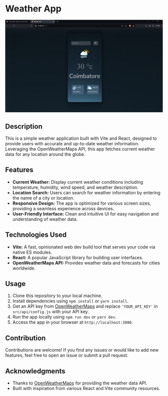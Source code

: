 # Weather App

![Weather App Screenshot](./src/assets/Weather_App.png)

## Description

This is a simple weather application built with Vite and React, designed to provide users with accurate and up-to-date weather information. Leveraging the OpenWeatherMaps API, this app fetches current weather data for any location around the globe.

## Features

- **Current Weather:** Display current weather conditions including temperature, humidity, wind speed, and weather description.
- **Location Search:** Users can search for weather information by entering the name of a city or location.
- **Responsive Design:** The app is optimized for various screen sizes, providing a seamless experience across devices.
- **User-Friendly Interface:** Clean and intuitive UI for easy navigation and understanding of weather data.

## Technologies Used

- **Vite:** A fast, opinionated web dev build tool that serves your code via native ES modules.
- **React:** A popular JavaScript library for building user interfaces.
- **OpenWeatherMaps API:** Provides weather data and forecasts for cities worldwide.

## Usage

1. Clone this repository to your local machine.
2. Install dependencies using `npm install` or `yarn install`.
3. Get an API key from [OpenWeatherMaps](https://openweathermap.org/) and replace `'YOUR_API_KEY'` in `src/api/config.js` with your API key.
4. Run the app locally using `npm run dev` or `yarn dev`.
5. Access the app in your browser at `http://localhost:3000`.

## Contribution

Contributions are welcome! If you find any issues or would like to add new features, feel free to open an issue or submit a pull request.



## Acknowledgments

- Thanks to [OpenWeatherMaps](https://openweathermap.org/) for providing the weather data API.
- Built with inspiration from various React and Vite community resources.
